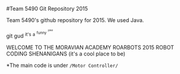 #Team 5490 Git Repository 2015

Team 5490's github repository for 2015. We used Java.






git gud
<sup>it's</sup> <sup>a</sup> <sup><sup>funny</sup></sup> <sup><sup><sup><sup>joke</sup></sup></sup></sup>

WELCOME TO THE MORAVIAN ACADEMY ROARBOTS 2015 ROBOT CODING SHENANIGANS
(it's a cool place to be)

*The main code is under ```/Motor Controller/```
